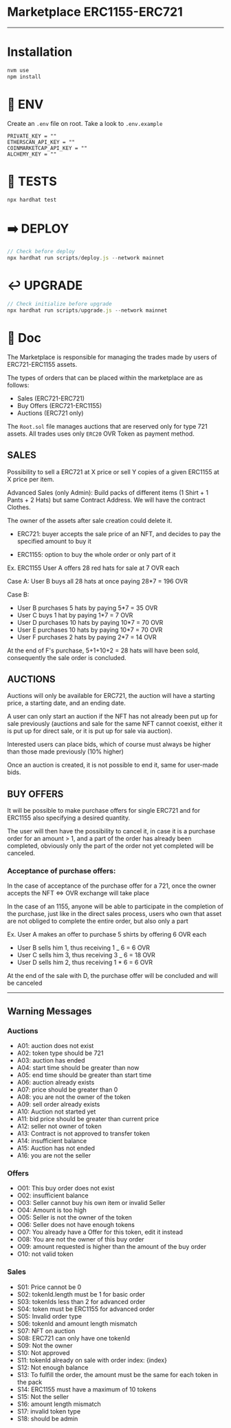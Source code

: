 # Marketplace ERC1155-ERC721

---

# Installation

```js
nvm use
npm install
```

# 🔑 ENV

Create an `.env` file on root. Take a look to `.env.example`

```
PRIVATE_KEY = ""
ETHERSCAN_API_KEY = ""
COINMARKETCAP_API_KEY = ""
ALCHEMY_KEY = ""
```

# 🧪 TESTS

```javascript
npx hardhat test
```

# ➡️ DEPLOY

```javascript
// Check before deploy
npx hardhat run scripts/deploy.js --network mainnet
```

# ↩️ UPGRADE

```javascript
// Check initialize before upgrade
npx hardhat run scripts/upgrade.js --network mainnet
```

# 📖 Doc

The Marketplace is responsible for managing the trades made by users of ERC721-ERC1155 assets.

The types of orders that can be placed within the marketplace are as follows:

- Sales (ERC721-ERC721)
- Buy Offers (ERC721-ERC1155)
- Auctions (ERC721 only)

The `Root.sol` file manages auctions that are reserved only for type 721 assets.
All trades uses only `ERC20` OVR Token as payment method.

## SALES

Possibility to sell a ERC721 at X price or sell Y copies of a given ERC1155 at X price per item.

Advanced Sales (only Admin): Build packs of different items (1 Shirt + 1 Pants + 2 Hats) but same Contract Address. We will have the contract Clothes.

The owner of the assets after sale creation could delete it.

- ERC721: buyer accepts the sale price of an NFT, and decides to pay the specified amount to buy it

- ERC1155: option to buy the whole order or only part of it

Ex. ERC1155
User A offers 28 red hats for sale at 7 OVR each

Case A:
User B buys all 28 hats at once paying 28\*7 = 196 OVR

Case B:

- User B purchases 5 hats by paying 5\*7 = 35 OVR
- User C buys 1 hat by paying 1\*7 = 7 OVR
- User D purchases 10 hats by paying 10\*7 = 70 OVR
- User E purchases 10 hats by paying 10\*7 = 70 OVR
- User F purchases 2 hats by paying 2\*7 = 14 OVR

At the end of F's purchase, 5+1+10+2 = 28 hats will have been sold, consequently the sale order is concluded.

## AUCTIONS

Auctions will only be available for ERC721, the auction will have a starting price, a starting date, and an ending date.

A user can only start an auction if the NFT has not already been put up for sale previously (auctions and sale for the same NFT cannot coexist, either it is put up for direct sale, or it is put up for sale via auction).

Interested users can place bids, which of course must always be higher than those made previously (10% higher)

Once an auction is created, it is not possible to end it, same for user-made bids.

## BUY OFFERS

It will be possible to make purchase offers for single ERC721 and for ERC1155 also specifying a desired quantity.

The user will then have the possibility to cancel it, in case it is a purchase order for an amount > 1, and a part of the order has already been completed, obviously only the part of the order not yet completed will be canceled.

### Acceptance of purchase offers:

In the case of acceptance of the purchase offer for a 721, once the owner accepts the NFT ⇔ OVR exchange will take place

In the case of an 1155, anyone will be able to participate in the completion of the purchase, just like in the direct sales process, users who own that asset are not obliged to complete the entire order, but also only a part

Ex.
User A makes an offer to purchase 5 shirts by offering 6 OVR each

- User B sells him 1, thus receiving 1 \_ 6 = 6 OVR
- User C sells him 3, thus receiving 3 \_ 6 = 18 OVR
- User D sells him 2, thus receiving 1 \* 6 = 6 OVR

At the end of the sale with D, the purchase offer will be concluded and will be canceled

---

## Warning Messages

### Auctions

- A01: auction does not exist
- A02: token type should be 721
- A03: auction has ended
- A04: start time should be greater than now
- A05: end time should be greater than start time
- A06: auction already exists
- A07: price should be greater than 0
- A08: you are not the owner of the token
- A09: sell order already exists
- A10: Auction not started yet
- A11: bid price should be greater than current price
- A12: seller not owner of token
- A13: Contract is not approved to transfer token
- A14: insufficient balance
- A15: Auction has not ended
- A16: you are not the seller

### Offers

- O01: This buy order does not exist
- O02: insufficient balance
- O03: Seller cannot buy his own item or invalid Seller
- O04: Amount is too high
- O05: Seller is not the owner of the token
- O06: Seller does not have enough tokens
- O07: You already have a Offer for this token, edit it instead
- O08: You are not the owner of this buy order
- O09: amount requested is higher than the amount of the buy order
- O10: not valid token

### Sales

- S01: Price cannot be 0
- S02: tokenId.length must be 1 for basic order
- S03: tokenIds less than 2 for advanced order
- S04: token must be ERC1155 for advanced order
- S05: Invalid order type
- S06: tokenId and amount length mismatch
- S07: NFT on auction
- S08: ERC721 can only have one tokenId
- S09: Not the owner
- S10: Not approved
- S11: tokenId already on sale with order index: {index}
- S12: Not enough balance
- S13: To fulfill the order, the amount must be the same for each token in the pack
- S14: ERC1155 must have a maximum of 10 tokens
- S15: Not the seller
- S16: amount length mismatch
- S17: invalid token type
- S18: should be admin

